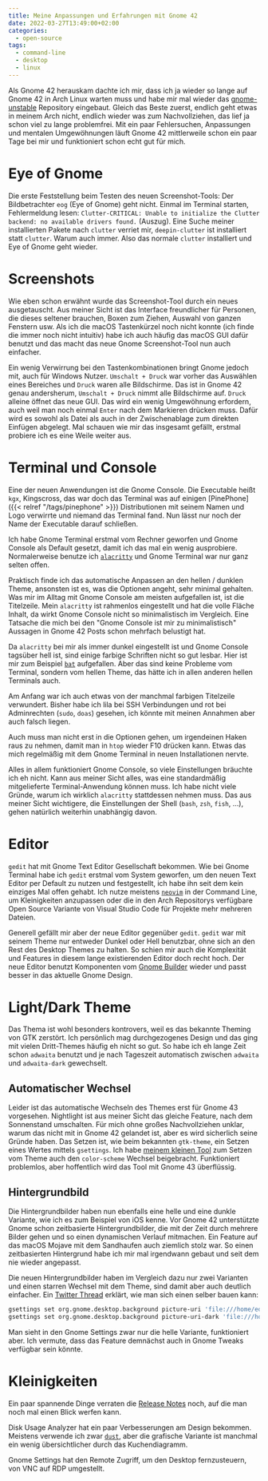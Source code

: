 ```yaml
---
title: Meine Anpassungen und Erfahrungen mit Gnome 42
date: 2022-03-27T13:49:00+02:00
categories:
  - open-source
tags:
  - command-line
  - desktop
  - linux
---
```


Als Gnome 42 herauskam dachte ich mir, dass ich ja wieder so lange auf Gnome 42 in Arch Linux warten muss und habe mir mal wieder das [gnome-unstable](https://gitlab.com/fabis_cafe/gnome-unstable) Repository eingebaut.
Gleich das Beste zuerst, endlich geht etwas in meinem Arch nicht, endlich wieder was zum Nachvollziehen, das lief ja schon viel zu lange problemfrei.
Mit ein paar Fehlersuchen, Anpassungen und mentalen Umgewöhnungen läuft Gnome 42 mittlerweile schon ein paar Tage bei mir und funktioniert schon echt gut für mich.

<!--more-->

# Eye of Gnome

Die erste Feststellung beim Testen des neuen Screenshot-Tools: Der Bildbetrachter `eog` (Eye of Gnome) geht nicht.
Einmal im Terminal starten, Fehlermeldung lesen: `Clutter-CRITICAL: Unable to initialize the Clutter backend: no available drivers found.` (Auszug).
Eine Suche meiner installierten Pakete nach `clutter` verriet mir, `deepin-clutter` ist installiert statt `clutter`.
Warum auch immer.
Also das normale `clutter` installiert und Eye of Gnome geht wieder.

# Screenshots

Wie eben schon erwähnt wurde das Screenshot-Tool durch ein neues ausgetauscht.
Aus meiner Sicht ist das Interface freundlicher für Personen, die dieses seltener brauchen, Boxen zum Ziehen, Auswahl von ganzen Fenstern usw.
Als ich die macOS Tastenkürzel noch nicht konnte (ich finde die immer noch nicht intuitiv) habe ich auch häufig das macOS GUI dafür benutzt und das macht das neue Gnome Screenshot-Tool nun auch einfacher.

Ein wenig Verwirrung bei den Tastenkombinationen bringt Gnome jedoch mit, auch für Windows Nutzer.
`Umschalt + Druck` war vorher das Auswählen eines Bereiches und `Druck` waren alle Bildschirme.
Das ist in Gnome 42 genau andersherum, `Umschalt + Druck` nimmt alle Bildschirme auf.
`Druck` alleine öffnet das neue GUI.
Das wird ein wenig Umgewöhnung erfordern, auch weil man noch einmal `Enter` nach dem Markieren drücken muss.
Dafür wird es sowohl als Datei als auch in der Zwischenablage zum direkten Einfügen abgelegt.
Mal schauen wie mir das insgesamt gefällt, erstmal probiere ich es eine Weile weiter aus.

# Terminal und Console

Eine der neuen Anwendungen ist die Gnome Console.
Die Executable heißt `kgx`, Kingscross, das war doch das Terminal was auf einigen [PinePhone]({{< relref "/tags/pinephone" >}}) Distributionen mit seinem Namen und Logo verwirrte und niemand das Terminal fand.
Nun lässt nur noch der Name der Executable darauf schließen.

Ich habe Gnome Terminal erstmal vom Rechner geworfen und Gnome Console als Default gesetzt, damit ich das mal ein wenig ausprobiere.
Normalerweise benutze ich [`alacritty`](https://github.com/alacritty/alacritty) und Gnome Terminal war nur ganz selten offen.

Praktisch finde ich das automatische Anpassen an den hellen / dunklen Theme, ansonsten ist es, was die Optionen angeht, sehr minimal gehalten.
Was mir im Alltag mit Gnome Console am meisten aufgefallen ist, ist die Titelzeile.
Mein `alacritty` ist rahmenlos eingestellt und hat die volle Fläche Inhalt, da wirkt Gnome Console nicht so minimalistisch im Vergleich.
Eine Tatsache die mich bei den "Gnome Console ist mir zu minimalistisch" Aussagen in Gnome 42 Posts schon mehrfach belustigt hat.

Da `alacritty` bei mir als immer dunkel eingestellt ist und Gnome Console tagsüber hell ist, sind einige farbige Schriften nicht so gut lesbar.
Hier ist mir zum Beispiel [`bat`](https://github.com/sharkdp/bat) aufgefallen.
Aber das sind keine Probleme vom Terminal, sondern vom hellen Theme, das hätte ich in allen anderen hellen Terminals auch.

Am Anfang war ich auch etwas von der manchmal farbigen Titelzeile verwundert.
Bisher habe ich lila bei SSH Verbindungen und rot bei Adminrechten (`sudo`, `doas`) gesehen, ich könnte mit meinen Annahmen aber auch falsch liegen.

Auch muss man nicht erst in die Optionen gehen, um irgendeinen Haken raus zu nehmen, damit man in `htop` wieder F10 drücken kann.
Etwas das mich regelmäßig mit dem Gnome Terminal in neuen Installationen nervte.

Alles in allem funktioniert Gnome Console, so viele Einstellungen bräuchte ich eh nicht.
Kann aus meiner Sicht alles, was eine standardmäßig mitgelieferte Terminal-Anwendung können muss.
Ich habe nicht viele Gründe, warum ich wirklich `alacritty` stattdessen nehmen muss.
Das aus meiner Sicht wichtigere, die Einstellungen der Shell (`bash`, `zsh`, `fish`, …), gehen natürlich weiterhin unabhängig davon.

# Editor

`gedit` hat mit Gnome Text Editor Gesellschaft bekommen.
Wie bei Gnome Terminal habe ich `gedit` erstmal vom System geworfen, um den neuen Text Editor per Default zu nutzen und festgestellt, ich habe ihn seit dem kein einziges Mal offen gehabt.
Ich nutze meistens [`neovim`](https://neovim.io) in der Command Line, um Kleinigkeiten anzupassen oder die in den Arch Repositorys verfügbare Open Source Variante von Visual Studio Code für Projekte mehr mehreren Dateien.

Generell gefällt mir aber der neue Editor gegenüber `gedit`.
`gedit` war mit seinem Theme nur entweder Dunkel oder Hell benutzbar, ohne sich an den Rest des Desktop Themes zu halten.
So schien mir auch die Komplexität und Features in diesem lange existierenden Editor doch recht hoch.
Der neue Editor benutzt Komponenten vom [Gnome Builder](https://wiki.gnome.org/Apps/Builder) wieder und passt besser in das aktuelle Gnome Design.

# Light/Dark Theme

Das Thema ist wohl besonders kontrovers, weil es das bekannte Theming von GTK zerstört.
Ich persönlich mag durchgezogenes Design und das ging mit vielen Dritt-Themes häufig eh nicht so gut.
So habe ich eh lange Zeit schon `adwaita` benutzt und je nach Tageszeit automatisch zwischen `adwaita` und `adwaita-dark` gewechselt.

## Automatischer Wechsel

Leider ist das automatische Wechseln des Themes erst für Gnome 43 vorgesehen.
Nightlight ist aus meiner Sicht das gleiche Feature, nach dem Sonnenstand umschalten.
Für mich ohne großes Nachvollziehen unklar, warum das nicht mit in Gnome 42 gelandet ist, aber es wird sicherlich seine Gründe haben.
Das Setzen ist, wie beim bekannten `gtk-theme`, ein Setzen eines Wertes mittels `gsettings`.
Ich habe [meinem kleinen Tool](https://github.com/EdJoPaTo/sun-sets-gtk-theme) zum Setzen vom Theme auch den `color-scheme` Wechsel beigebracht.
Funktioniert problemlos, aber hoffentlich wird das Tool mit Gnome 43 überflüssig.

## Hintergrundbild

Die Hintergrundbilder haben nun ebenfalls eine helle und eine dunkle Variante, wie ich es zum Beispiel von iOS kenne.
Vor Gnome 42 unterstützte Gnome schon zeitbasierte Hintergrundbilder, die mit der Zeit durch mehrere Bilder gehen und so einen dynamischen Verlauf mitmachen.
Ein Feature auf das macOS Mojave mit dem Sandhaufen auch ziemlich stolz war.
So einen zeitbasierten Hintergrund habe ich mir mal irgendwann gebaut und seit dem nie wieder angepasst.

Die neuen Hintergrundbilder haben im Vergleich dazu nur zwei Varianten und einen starren Wechsel mit dem Theme, sind damit aber auch deutlich einfacher.
Ein [Twitter Thread](https://twitter.com/alexm_gnome/status/1491527119389827074) erklärt, wie man sich einen selber bauen kann:

```bash
gsettings set org.gnome.desktop.background picture-uri 'file:///home/edjopato/Pictures/Wallpapers/wh-day.jpg'
gsettings set org.gnome.desktop.background picture-uri-dark 'file:///home/edjopato/Pictures/Wallpapers/wh-night.jpg'
```

Man sieht in den Gnome Settings zwar nur die helle Variante, funktioniert aber.
Ich vermute, dass das Feature demnächst auch in Gnome Tweaks verfügbar sein könnte.

# Kleinigkeiten

Ein paar spannende Dinge verraten die [Release Notes](https://release.gnome.org/42/) noch, auf die man noch mal einen Blick werfen kann.

Disk Usage Analyzer hat ein paar Verbesserungen am Design bekommen.
Meistens verwende ich zwar [`dust`](https://github.com/bootandy/dust), aber die grafische Variante ist manchmal ein wenig übersichtlicher durch das Kuchendiagramm.

Gnome Settings hat den Remote Zugriff, um den Desktop fernzusteuern, von VNC auf RDP umgestellt.
